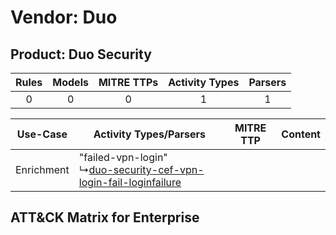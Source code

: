 Vendor: Duo
===========
Product: Duo Security
---------------------
| Rules | Models | MITRE TTPs | Activity Types | Parsers |
|:-----:|:------:|:----------:|:--------------:|:-------:|
|   0   |   0    |     0      |       1        |    1    |

|  Use-Case  | Activity Types/Parsers    | MITRE TTP | Content    |
|:----------:| ---- | --------- | ---- |
| Enrichment |  "failed-vpn-login"<br> ↳[duo-security-cef-vpn-login-fail-loginfailure](Ps/pC_duosecuritycefvpnloginfailloginfailure.md)<br> |    | [](RM/r_m_duo_duo_security_Enrichment.md) |

ATT&CK Matrix for Enterprise
----------------------------
